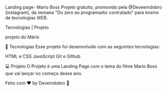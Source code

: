 

Landing page- Mario Boss
Projeto gratuito, promovido pela @Deveemdobro (instagram), da semana "Do zero ao programador contratado" para ensino de tecnologias WEB.


Tecnologias   |    Projeto  


projeto do Mário

🚀 Tecnologias
Esse projeto foi desenvolvido com as seguintes tecnologias:

HTML e CSS
JavaScript
Git e Github

💻 Projeto
O Projeto é uma Landing Page com o tema do filme Mario Boss que vai lançar no começo desse ano.





Feito com ♥ by Devemdobro 👋 
